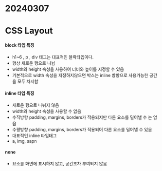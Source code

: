 # 20240307
# CSS Layout


#### block 타입 특징
- h1~6 , p , div 태그는 대표적인 블락타입이다.
- 항상 새로운 행으로 나뉨
- width와 height 속성을 사용하여 너비와 높이를 지정할 수 있음
- 기본적으로 width 속성을 지정하지않으면 박스는 inline 방향으로 사용가능한 공간을 모두 차지함
  

#### inline 타입 특징
- 새로운 행으로 나뉘지 않음
- width와 height 속성을 사용할 수 없음
- 수직방향 padding, margins, borders가 적용되지만 다른 요소를 밀어낼 수 는 없음
- 수평방향 padding, margins, borders가 적용되어 다른 요소를 밀어낼 수 있음
- 대표적인 inline 타입태그
- a, img, sapn

#### none
- 요소를 화면에 표시하지 않고, 공간조차 부여되지 않음




